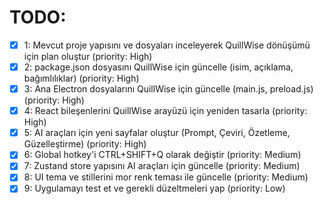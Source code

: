 # TODO:

- [x] 1: Mevcut proje yapısını ve dosyaları inceleyerek QuillWise dönüşümü için plan oluştur (priority: High)
- [x] 2: package.json dosyasını QuillWise için güncelle (isim, açıklama, bağımlılıklar) (priority: High)
- [x] 3: Ana Electron dosyalarını QuillWise için güncelle (main.js, preload.js) (priority: High)
- [x] 4: React bileşenlerini QuillWise arayüzü için yeniden tasarla (priority: High)
- [x] 5: AI araçları için yeni sayfalar oluştur (Prompt, Çeviri, Özetleme, Güzelleştirme) (priority: High)
- [x] 6: Global hotkey'i CTRL+SHIFT+Q olarak değiştir (priority: Medium)
- [x] 7: Zustand store yapısını AI araçları için güncelle (priority: Medium)
- [x] 8: UI tema ve stillerini mor renk teması ile güncelle (priority: Medium)
- [x] 9: Uygulamayı test et ve gerekli düzeltmeleri yap (priority: Low)
